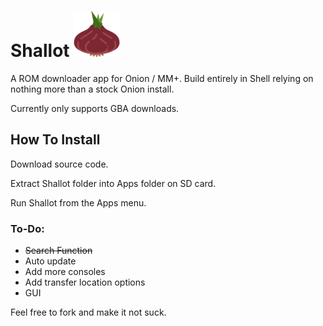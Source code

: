 # Shallot ![](Shallot/res/icon.png)
A ROM downloader app for Onion / MM+.
Build entirely in Shell relying on nothing more than a stock Onion install.

Currently only supports GBA downloads.

## How To Install

Download source code.

Extract Shallot folder into Apps folder on SD card.

Run Shallot from the Apps menu.

### To-Do:
* ~~Search Function~~
* Auto update
* Add more consoles
* Add transfer location options
* GUI


Feel free to fork and make it not suck.
